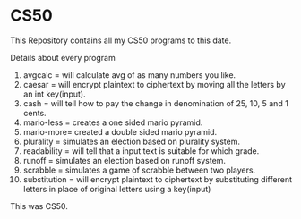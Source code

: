 # CS50
This Repository contains all my CS50 programs to this date.

Details about every program
1. avgcalc = will calculate avg of as many numbers you like.
2. caesar = will encrypt plaintext to ciphertext by moving all the letters by an int key(input).
3. cash = will tell how to pay the change in denomination of 25, 10, 5 and 1 cents.
4. mario-less = creates a one sided mario pyramid.
5. mario-more= created a double sided mario pyramid.
6. plurality = simulates an election based on plurality system.
7. readability = will tell that a input text is suitable for which grade.
8. runoff = simulates an election based on runoff system.
9. scrabble = simulates a game of scrabble between two players.
10. substitution = will encrypt plaintext to ciphertext by substituting different letters in place of original letters using a key(input)

This was CS50.
